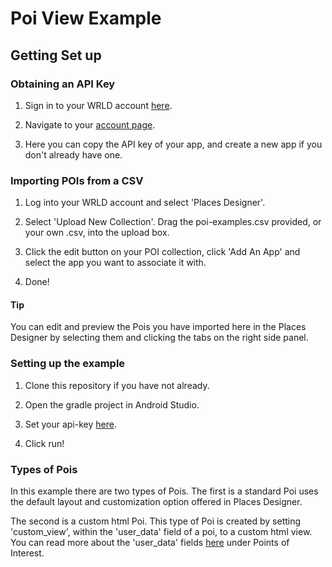 # Poi View Example

## Getting Set up

### Obtaining an API Key

1. Sign in to your WRLD account [here](https://www.wrld3d.com/).

2. Navigate to your [account page](https://accounts.wrld3d.com/users/sign_in?service=https%3A%2F%2Faccounts.wrld3d.com%2F%23apikeys).

3. Here you can copy the API key of your app, and create a new app if you don't already have one.

### Importing POIs from a CSV

1. Log into your WRLD account and select 'Places Designer'.

2. Select 'Upload New Collection'. Drag the poi-examples.csv provided, or your own .csv, into the upload box.

3. Click the edit button on your POI collection, click 'Add An App' and select the app you want to associate it with.

4. Done!

#### Tip
You can edit and preview the Pois you have imported here in the Places Designer by selecting them and clicking the tabs on the right side panel.

### Setting up the example

1. Clone this repository if you have not already.

2. Open the gradle project in Android Studio.

3. Set your api-key [here](https://github.com/wrld3d/android-api-samples/blob/poi-example/poi-example/app/src/main/java/com/example/michaelchan/androidpoiexample/MainActivity.java#L41).
4. Click run!

### Types of Pois

In this example there are two types of Pois. The first is a standard Poi uses the default layout and customization option offered in Places Designer.

The second is a custom html Poi. This type of Poi is created by setting 'custom_view', within the 'user_data' field of a poi, to a custom html view. You can read more about the 'user_data' fields [here](https://github.com/wrld3d/wrld-poi-api) under Points of Interest.
